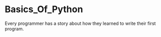 # Basics_Of_Python
Every programmer has a story about how they learned to write their first program.
